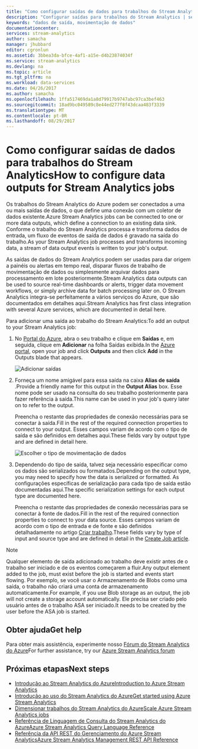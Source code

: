 ```yaml
---
title: "Como configurar saídas de dados para trabalhos do Stream Analytics | Microsoft Docs"
description: "Configurar saídas para trabalhos do Stream Analytics | segmento do roteiro de aprendizagem."
keywords: "dados de saída, movimentação de dados"
documentationcenter: 
services: stream-analytics
author: samacha
manager: jhubbard
editor: cgronlun
ms.assetid: 3bbea3da-bfce-4af1-a15e-d4b23874034f
ms.service: stream-analytics
ms.devlang: na
ms.topic: article
ms.tgt_pltfrm: na
ms.workload: data-services
ms.date: 04/26/2017
ms.author: samacha
ms.openlocfilehash: 1ffa517469da1a8d79917b9747abc97ca3bef463
ms.sourcegitcommit: 18ad9bc049589c8e44ed277f8f43dcaa483f3339
ms.translationtype: MT
ms.contentlocale: pt-BR
ms.lasthandoff: 08/29/2017
---
```

# <a name="how-to-configure-data-outputs-for-stream-analytics-jobs"></a><span data-ttu-id="ccf2e-104">Como configurar saídas de dados para trabalhos do Stream Analytics</span><span class="sxs-lookup"><span data-stu-id="ccf2e-104">How to configure data outputs for Stream Analytics jobs</span></span>

<span data-ttu-id="ccf2e-105">Os trabalhos do Stream Analytics do Azure podem ser conectados a uma ou mais saídas de dados, o que define uma conexão com um coletor de dados existente.</span><span class="sxs-lookup"><span data-stu-id="ccf2e-105">Azure Stream Analytics jobs can be connected to one or more data outputs, which define a connection to an existing data sink.</span></span> <span data-ttu-id="ccf2e-106">Conforme o trabalho do Stream Analytics processa e transforma dados de entrada, um fluxo de eventos de saída de dados é gravado na saída do trabalho.</span><span class="sxs-lookup"><span data-stu-id="ccf2e-106">As your Stream Analytics job processes and transforms incoming data, a stream of data output events is written to your job's output.</span></span>

<span data-ttu-id="ccf2e-107">As saídas de dados do Stream Analytics podem ser usadas para dar origem a painéis ou alertas em tempo real, disparar fluxos de trabalho de movimentação de dados ou simplesmente arquivar dados para processamento em lote posteriormente.</span><span class="sxs-lookup"><span data-stu-id="ccf2e-107">Stream Analytics data outputs can be used to source real-time dashboards or alerts, trigger data movement workflows, or simply archive data for batch processing later on.</span></span> <span data-ttu-id="ccf2e-108">O Stream Analytics integra-se perfeitamente a vários serviços do Azure, que são documentados em detalhes aqui.</span><span class="sxs-lookup"><span data-stu-id="ccf2e-108">Stream Analytics has first class integration with several Azure services, which are documented in detail here.</span></span>

<span data-ttu-id="ccf2e-109">Para adicionar uma saída ao trabalho do Stream Analytics:</span><span class="sxs-lookup"><span data-stu-id="ccf2e-109">To add an output to your Stream Analytics job:</span></span>

1. <span data-ttu-id="ccf2e-110">No [Portal do Azure](https://portal.azure.com), abra o seu trabalho e clique em **Saídas** e, em seguida, clique em **Adicionar** na folha Saídas exibida.</span><span class="sxs-lookup"><span data-stu-id="ccf2e-110">In the [Azure portal](https://portal.azure.com), open your job and click **Outputs** and then click **Add** in the Outputs blade that appears.</span></span>
   
    ![Adicionar saídas](./media/stream-analytics-add-outputs/1-stream-analytics-add-outputs.png)  
   
2. <span data-ttu-id="ccf2e-112">Forneça um nome amigável para essa saída na caixa **Alias de saída** .</span><span class="sxs-lookup"><span data-stu-id="ccf2e-112">Provide a friendly name for this output in the **Output Alias** box.</span></span> <span data-ttu-id="ccf2e-113">Esse nome pode ser usado na consulta do seu trabalho posteriormente para fazer referência à saída.</span><span class="sxs-lookup"><span data-stu-id="ccf2e-113">This name can be used in your job's query later on to refer to the output.</span></span>  
   
    <span data-ttu-id="ccf2e-114">Preencha o restante das propriedades de conexão necessárias para se conectar à saída.</span><span class="sxs-lookup"><span data-stu-id="ccf2e-114">Fill in the rest of the required connection properties to connect to your output.</span></span>  <span data-ttu-id="ccf2e-115">Esses campos variam de acordo com o tipo de saída e são definidos em detalhes aqui.</span><span class="sxs-lookup"><span data-stu-id="ccf2e-115">These fields vary by output type and are defined in detail here.</span></span>  
   
    ![Escolher o tipo de movimentação de dados](./media/stream-analytics-add-outputs/2-stream-analytics-add-outputs.png)  
   
3. <span data-ttu-id="ccf2e-117">Dependendo do tipo de saída, talvez seja necessário especificar como os dados são serializados ou formatados.</span><span class="sxs-lookup"><span data-stu-id="ccf2e-117">Depending on the output type, you may need to specify how the data is serialized or formatted.</span></span> <span data-ttu-id="ccf2e-118">As configurações específicas de serialização para cada tipo de saída estão documentadas aqui.</span><span class="sxs-lookup"><span data-stu-id="ccf2e-118">The specific serialization settings for each output type are documented here.</span></span>
   
    <span data-ttu-id="ccf2e-119">Preencha o restante das propriedades de conexão necessárias para se conectar à fonte de dados.</span><span class="sxs-lookup"><span data-stu-id="ccf2e-119">Fill in the rest of the required connection properties to connect to your data source.</span></span> <span data-ttu-id="ccf2e-120">Esses campos variam de acordo com o tipo de entrada e de fonte e são definidos detalhadamente no artigo [Criar trabalho](stream-analytics-create-a-job.md).</span><span class="sxs-lookup"><span data-stu-id="ccf2e-120">These fields vary by type of input and source type and are defined in detail in the [Create Job article](stream-analytics-create-a-job.md).</span></span>  

> [!Note]
>
> <span data-ttu-id="ccf2e-121">Qualquer elemento de saída adicionado ao trabalho deve existir antes de o trabalho ser iniciado e de os eventos começarem a fluir.</span><span class="sxs-lookup"><span data-stu-id="ccf2e-121">Any output element added to the job, must exist before the job is started and events start flowing.</span></span> <span data-ttu-id="ccf2e-122">Por exemplo, se você usar o Armazenamento de Blobs como uma saída, o trabalho não criará uma conta de armazenamento automaticamente.</span><span class="sxs-lookup"><span data-stu-id="ccf2e-122">For example, if you use Blob storage as an output, the job will not create a storage account automatically.</span></span> <span data-ttu-id="ccf2e-123">Ele precisa ser criado pelo usuário antes de o trabalho ASA ser iniciado.</span><span class="sxs-lookup"><span data-stu-id="ccf2e-123">It needs to be created by the user before the ASA job is started.</span></span>
> 
 

## <a name="get-help"></a><span data-ttu-id="ccf2e-124">Obter ajuda</span><span class="sxs-lookup"><span data-stu-id="ccf2e-124">Get help</span></span>
<span data-ttu-id="ccf2e-125">Para obter mais assistência, experimente nosso [Fórum do Stream Analytics do Azure](https://social.msdn.microsoft.com/Forums/en-US/home?forum=AzureStreamAnalytics)</span><span class="sxs-lookup"><span data-stu-id="ccf2e-125">For further assistance, try our [Azure Stream Analytics forum](https://social.msdn.microsoft.com/Forums/en-US/home?forum=AzureStreamAnalytics)</span></span>

## <a name="next-steps"></a><span data-ttu-id="ccf2e-126">Próximas etapas</span><span class="sxs-lookup"><span data-stu-id="ccf2e-126">Next steps</span></span>
* [<span data-ttu-id="ccf2e-127">Introdução ao Stream Analytics do Azure</span><span class="sxs-lookup"><span data-stu-id="ccf2e-127">Introduction to Azure Stream Analytics</span></span>](stream-analytics-introduction.md)
* [<span data-ttu-id="ccf2e-128">Introdução ao uso do Stream Analytics do Azure</span><span class="sxs-lookup"><span data-stu-id="ccf2e-128">Get started using Azure Stream Analytics</span></span>](stream-analytics-real-time-fraud-detection.md)
* [<span data-ttu-id="ccf2e-129">Dimensionar trabalhos do Stream Analytics do Azure</span><span class="sxs-lookup"><span data-stu-id="ccf2e-129">Scale Azure Stream Analytics jobs</span></span>](stream-analytics-scale-jobs.md)
* [<span data-ttu-id="ccf2e-130">Referência de Linguagem de Consulta do Stream Analytics do Azure</span><span class="sxs-lookup"><span data-stu-id="ccf2e-130">Azure Stream Analytics Query Language Reference</span></span>](https://msdn.microsoft.com/library/azure/dn834998.aspx)
* [<span data-ttu-id="ccf2e-131">Referência da API REST do Gerenciamento do Azure Stream Analytics</span><span class="sxs-lookup"><span data-stu-id="ccf2e-131">Azure Stream Analytics Management REST API Reference</span></span>](https://msdn.microsoft.com/library/azure/dn835031.aspx)

